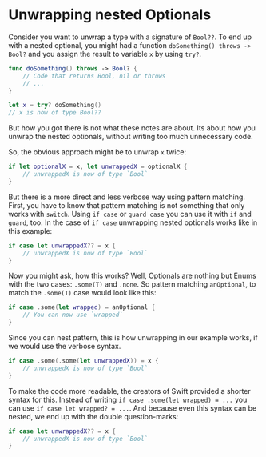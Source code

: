 # Unwrapping nested Optionals

Consider you want to unwrap a type with a signature of `Bool??`. To end up with a nested optional, you might had a function `doSomething() throws -> Bool?` and you assign the result to variable `x` by using `try?`.


```swift
func doSomething() throws -> Bool? {
	// Code that returns Bool, nil or throws
	// ...
}

let x = try? doSomething()
// x is now of type Bool??
```

But how you got there is not what these notes are about. Its about how you unwrap the nested optionals, without writing too much unnecessary code.

So, the obvious approach might be to unwrap `x` twice:

```swift
if let optionalX = x, let unwrappedX = optionalX {
	// unwrappedX is now of type `Bool`
}

```

But there is a more direct and less verbose way using pattern matching. First, you have to know that pattern matching is not something that only works with `switch`. Using `if case` or `guard case` you can use it with `if` and `guard`, too. In the case of `if case` unwrapping nested optionals works like in this example:


```swift
if case let unwrappedX?? = x {
	// unwrappedX is now of type `Bool`
}

```

Now you might ask, how this works? Well, Optionals are nothing but Enums with the two cases: `.some(T)` and `.none`. So pattern matching `anOptional`, to match the `.some(T)` case would look like this:

```swift
if case .some(let wrapped) = anOptional {
	// You can now use `wrapped`
}

```

Since you can nest pattern, this is how unwrapping in our example works, if we would use the verbose syntax.

```swift
if case .some(.some(let unwrappedX)) = x {
	// unwrappedX is now of type `Bool`
}

```

To make the code more readable, the creators of Swift provided a shorter syntax for this. Instead of writing `if case .some(let wrapped) = ...` you can use `if case let wrapped? = ...`. And because even this syntax can be nested, we end up with the double question-marks:

```swift
if case let unwrappedX?? = x {
	// unwrappedX is now of type `Bool`
}

```